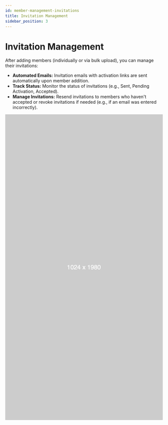 ```yaml
---
id: member-management-invitations
title: Invitation Management
sidebar_position: 3
---
```


# Invitation Management

After adding members (individually or via bulk upload), you can manage their invitations:

*   **Automated Emails:** Invitation emails with activation links are sent automatically upon member addition.
*   **Track Status:** Monitor the status of invitations (e.g., Sent, Pending Activation, Accepted).
*   **Manage Invitations:** Resend invitations to members who haven't accepted or revoke invitations if needed (e.g., if an email was entered incorrectly).

![Screenshot: Invitation Management](/img/add-department.png) 